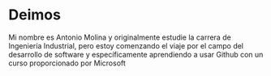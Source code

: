 # Deimos

Mi nombre es Antonio Molina y originalmente estudie la carrera de Ingeniería Industrial, pero estoy comenzando el viaje por el campo del desarrollo de software y específicamente aprendiendo a usar Github con un curso proporcionado por Microsoft
